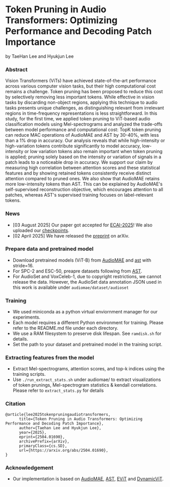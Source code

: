 # Token Pruning in Audio Transformers: Optimizing Performance and Decoding Patch Importance

by TaeHan Lee and Hyukjun Lee

### Abstract
Vision Transformers (ViTs) have achieved state-of-the-art performance across various computer vision tasks, but their high computational cost remains a challenge. Token pruning has been proposed to reduce this cost by selectively removing less important tokens. While effective in vision tasks by discarding non-object regions, applying this technique to audio tasks presents unique challenges, as distinguishing relevant from irrelevant regions in time-frequency representations is less straightforward. In this study, for the first time, we applied token pruning to ViT-based audio classification models using Mel-spectrograms and analyzed the trade-offs between model performance and computational cost: TopK token pruning can reduce MAC operations of AudioMAE and AST by 30-40%, with less than a 1% drop in accuracy. Our analysis reveals that while high-intensity or high-variation tokens contribute significantly to model accuracy, low-intensity or low variation tokens also remain important when token pruning is applied; pruning solely based on the intensity or variation of signals in a patch leads to a noticeable drop in accuracy. We support our claim by measuring high correlation between attention scores and these statistical features and by showing retained tokens consistently receive distinct attention compared to pruned ones. We also show that AudioMAE retains more low-intensity tokens than AST. This can be explained by AudioMAE's self-supervised reconstruction objective, which encourages attention to all patches, whereas AST's supervised training focuses on label-relevant tokens.

### News
* [03 August 2025] Our paper got accepted for [ECAI-2025](https://ecai2025.org/)! We also uploaded our [checkpoints](https://drive.google.com/drive/folders/1cBDXh98m2qDlYLLX3q6xB-gtU1uUtxhK).
* [02 April  2025] We have released the [preprint](https://arxiv.org/abs/2504.01690) on arXiv.

### Prepare data and pretrained model
* Download pretrained models (ViT-B) from [AudioMAE](https://github.com/facebookresearch/AudioMAE) and [ast](https://github.com/YuanGongND/ast) with stride=16.
* For SPC-2 and ESC-50, preapre datasets following from [AST](https://github.com/YuanGongND/ast).
* For AudioSet and VoxCeleb-1, due to copyright restrictions, we cannot release the data. However, the AudioSet data annotation JSON used in this work is available under   ``audiomae/dataset/audioset``

### Training
* We used miniconda as a python virtual enviornment manager for our experiments.
* Each model requires a different Python environment for training. Please refer to the README.md file under each directory.
* We use a RAM filesystem to preserve disk lifespan. See ``ramdisk.sh`` for details.
* Set the path to your dataset and pretrained model in the training script.

### Extracting features from the model
* Extract Mel-spectrograms, attention scores, and top-k indices using the training scripts.
* Use ``./run_extract_stats.sh`` under audiomae/ to extract visualizations of token prunings, Mel-spectrogram statistics & kendall correlations. Please refer to ``extract_stats.py`` for details

### Citation
```
@article{lee2025tokenpruningaudiotransformers,
      title={Token Pruning in Audio Transformers: Optimizing Performance and Decoding Patch Importance}, 
      author={Taehan Lee and Hyukjun Lee},
      year={2025},
      eprint={2504.01690},
      archivePrefix={arXiv},
      primaryClass={cs.SD},
      url={https://arxiv.org/abs/2504.01690}, 
}
```
### Acknowledgement
* Our implementation is based on [AudioMAE](https://github.com/facebookresearch/AudioMAE), [AST](https://github.com/YuanGongND/ast), [EViT](https://github.com/youweiliang/evit) and [DynamicViT](https://github.com/raoyongming/DynamicViT).
